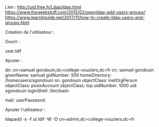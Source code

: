 Lien :
http://uid.free.fr/Ldap/ldap.html
https://www.thegeekstuff.com/2015/02/openldap-add-users-groups/
https://www.learnitguide.net/2017/11/how-to-create-ldap-users-and-groups.html

Création de l'utilisateur :

Ouvrir : 

user.ldif


Ajouter : 

dn: cn=samuel gondouin,dc=college-vouziers,dc=fr
cn: samuel gondouin
givenName: samuel
gidNumber: 500
homeDirectory: /home/users/sgondouin
sn: gondouin
objectClass: inetOrgPerson
objectClass: posixAccount
objectClass: top
uidNumber: 1000
uid: sgondouin
loginShell: /bin/bash


mail: 
userPassword: 

Ajouter l'utilisateur :

ldapadd -x -f ut.ldif -W -D cn=admin,dc=college-vouziers,dc=fr
